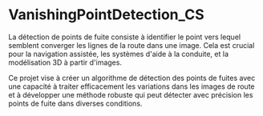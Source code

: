 # VanishingPointDetection_CS
La détection de points de fuite consiste à identifier le point vers lequel semblent converger les lignes de la route dans une image. Cela est crucial pour la navigation assistée, les systèmes d'aide à la conduite, et la modélisation 3D à partir d'images.

Ce projet vise à créer un algorithme de détection des points de fuites avec une capacité à traiter efficacement les variations dans les images de route et à développer une méthode robuste qui peut détecter avec précision les points de fuite dans diverses conditions.
